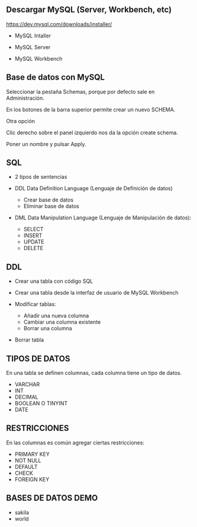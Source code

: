 
## Descargar MySQL (Server, Workbench, etc)

https://dev.mysql.com/downloads/installer/

* MySQL Intaller

* MySQL Server
* MySQL Workbench


## Base de datos con MySQL

Seleccionar la pestaña Schemas, porque por defecto sale en Administración.

En los botones de la barra superior permite crear un nuevo SCHEMA.

Otra opción 

Clic derecho sobre el panel izquierdo nos da la opción create schema.

Poner un nombre y pulsar Apply.

## SQL

- 2 tipos de sentencias
- DDL Data Definition Language (Lenguaje de Definición de datos)
    - Crear base de datos
    - Eliminar base de datos

- DML Data Manipulation Language (Lenguaje de Manipulación de datos):
    - SELECT 
    - INSERT
    - UPDATE
    - DELETE

## DDL

* Crear una tabla con código SQL
* Crear una tabla desde la interfaz de usuario de MySQL Workbench

* Modificar tablas:
    * Añadir una nueva columna
    * Cambiar una columna existente
    * Borrar una columna

* Borrar tabla

## TIPOS DE DATOS

En una tabla se definen columnas, cada columna tiene un tipo de datos.

* VARCHAR
* INT
* DECIMAL
* BOOLEAN O TINYINT
* DATE

## RESTRICCIONES

En las columnas es común agregar ciertas restricciones:

* PRIMARY KEY
* NOT NULL
* DEFAULT 
* CHECK 
* FOREIGN KEY

## BASES DE DATOS DEMO

* sakila
* world

